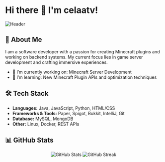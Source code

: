 # Hi there 👋 I'm celaatv!

![Header](https://imgur.com/your-image-link-here)

## 🚀 About Me
I am a software developer with a passion for creating Minecraft plugins and working on backend systems. My current focus lies in game server development and crafting immersive experiences.

- 🔭 I’m currently working on: Minecraft Server Development
- 🌱 I’m learning: New Minecraft Plugin APIs and optimization techniques

## 🛠 Tech Stack
- **Languages:** Java, JavaScript, Python, HTML/CSS
- **Frameworks & Tools:** Paper, Spigot, Bukkit, IntelliJ, Git
- **Database:** MySQL, MongoDB
- **Other:** Linux, Docker, REST APIs

## 📊 GitHub Stats

<p align="center">
<img src="https://github-readme-stats.vercel.app/api?username=celaatv&show_icons=true&theme=radical" alt="GitHub Stats">
<img src="https://github-readme-streak-stats.herokuapp.com/?user=celaatv&theme=radical" alt="GitHub Streak">
</p>

